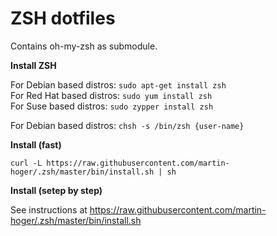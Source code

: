 # ZSH dotfiles 
Contains oh-my-zsh as submodule.

**Install ZSH**

For Debian based distros: `sudo apt-get install zsh`  
For Red Hat based distros: `sudo yum install zsh`  
For Suse based distros: `sudo zypper install zsh`  

For Debian based distros: `chsh -s /bin/zsh {user-name}`

**Install (fast)**

    curl -L https://raw.githubusercontent.com/martin-hoger/.zsh/master/bin/install.sh | sh


**Install (setep by step)**

See instructions at https://raw.githubusercontent.com/martin-hoger/.zsh/master/bin/install.sh
